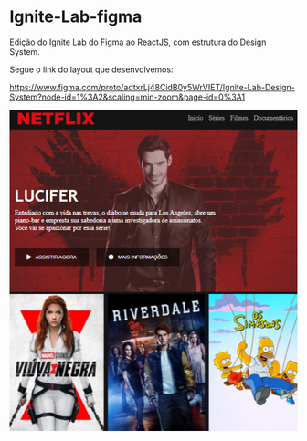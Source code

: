 # Ignite-Lab-figma
Edição do Ignite Lab do Figma ao ReactJS, com estrutura do Design System.


Segue o link do layout que desenvolvemos:

https://www.figma.com/proto/adtxrLj48CidB0y5WrVIET/Ignite-Lab-Design-System?node-id=1%3A2&scaling=min-zoom&page-id=0%3A1

![Ignite-Lab-figma](https://github.com/Patricia17991/Clone-netflix/blob/main/img-lucifer.png?raw=true) 
